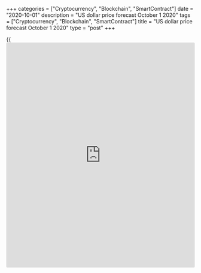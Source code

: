 +++
categories = ["Cryptocurrency", "Blockchain", "SmartContract"]
date = "2020-10-01"
description = "US dollar price forecast October 1 2020"
tags = ["Cryptocurrency", "Blockchain", "SmartContract"]
title = "US dollar price forecast October 1 2020"
type = "post"
+++

{{<iframe id="large-banner" src="https://www.bounty.group/#slide=20.0" width="100%" height="600" scrolling="no" style="border: 0px solid rgb(216, 221, 230); border-radius: 3px;">}}

2020-10-01

2020-10-01

A guiding light for dollar. Forecast as of 01.10.2020Dmitri Demidenko

The Japanese yen was replaced by the Chinese yuan as a currency followed
by dollar pairs, which signals the stability of the [EURUSD][1] uptrend.
Let us analyze the long-term euro trend and make up a [EURUSD][1]
trading plan for half a year.

## Fundamental US dollar forecast for half a year

Markets need guides. At the end of the twentieth century, [investor](https://www.fintechee.com/tutorial-for-forex-trading/investor-mode/)s were
following the yen to anticipate the dollar rates versus the Deutsche
mark, the British pound, or the Swiss franc. Nowadays, the yuan is going
to play the role of the Japanese yen. The third quarter has been the
best for the [USDCNH][2] bears since 2008, while the USD index has had
the worst results since September 2017. The correlation between these
two assets should strengthen in the next few years, and there are
several reasons for this.

In the 1980s and 1990s, Japan was the second-largest economy in the
world, and the US had the largest deficit in trade with Japan. If the
[USDJPY][3] was falling, [investor](https://www.fintechee.com/tutorial-for-forex-trading/investor-mode/)s understood that the US trade deficit
couldn’t be funded at the exchange rate prevailing at the time. It
caused the greenback to weaken, making US assets more attractive for
foreign [investor](https://www.fintechee.com/tutorial-for-forex-trading/investor-mode/)s. If so, the greenback should have been falling not
only versus the yen but also versus other world’s major currencies. The
importance of the Japanese yen proves that the interventions after
signing the Plaza Accord agreement were carried out in the [USDJPY][3]
pair.

At present, the second-largest economy in the world is China. The US has
the biggest trade deficit with China. The past mechanisms could have
worked out earlier but for the strict yuan fixing by the PBOC. In 2015
the restriction was eased and the result was immediate. The trade war
and the [USDCNH][2] sent the [EURUSD][1] down in 2018-2019.

I am sure the yuan will continue rising. Some of my previous [trading
recommendations][4] in the Forex blog worked out. Divergence in economic
expansion and monetary [policy](https://www.fintechee.com/policy/) are the key drivers for the Forex rates.
The pandemic only increased their influence on the foreign exchange
market. The recent data on China’s PMI signal that the Chinese economy
is strong, unlike the US growth.

###  **Dynamics of China’s PMI**

 _Source_ _: Bloomberg_

The exhaustion of the US fiscal stimulus and the inability of the
Congress to provide a new financial aid package (the project of $2.2
trillion is not likely to be accepted by the Senate), the difficult
epidemiological situation in the US, and the Fed’s ultra-easy monetary
[policy](https://www.fintechee.com/policy/) suggest a bearish outlook for the greenback. The USD bulls are
now going ahead amid the uncertainty resulting from the upcoming US
presidential election. However, the rally of the US stock indexes
suggests that the [EURUSD][1] bears are weak. Even Christine Lagarde’s
words that the ECB is to follow the Fed’s example do not support the
euro bears. The European Central Bank is to consider the possibility of
average inflation targeting.

### [EURUSD][1] trading plan for half a year

I do not think the euro bears can break the uptrend. They may succeed if
the second COVID-19 wave is more severe and the euro-area economies are
locked down again. Unless it is so, the [EURUSD][1] price could reach
1.21 and 1.23 in three and six months. The long-term trading idea is to
buy the euro.

* * *

P.S. Did you like my article? Share it in social networks: it will be
the best “thank you" :)

Ask me questions and comment below. I’ll be glad to answer your
questions and give necessary explanations.

 **Useful links:**

  * I recommend trying to trade with a reliable broker [here][5]. The system allows you to trade by yourself or copy successful traders from all across the globe.
  * Use my promo-code BLOG for getting deposit bonus 50% on LiteForex platform. Just enter this code in the appropriate field while [depositing][6] your trading account.
  * Telegram chat for traders: <t.me/liteforexengchat>. We are sharing the signals and trading experience
  * Telegram channel with high-quality analytics, Forex reviews, training articles, and other useful things for traders <t.me/liteforex>

The content of this article reflects the author’s opinion and does not
necessarily reflect the official position of LiteForex. The material
published on this page is provided for informational purposes only and
should not be considered as the provision of investment advice for the
purposes of Directive 2004/39/EC.

Rate this article:

{{value}}

( {{count}} {{title}} )

   1. my.liteforex.com/trading/chart?symbol=EURUSD&returnUrl=true
   2. my.liteforex.com/trading/chart?symbol=USDCNH&returnUrl=true
   3. my.liteforex.com/trading/chart?symbol=USDJPY&returnUrl=true
   4. www.liteforex.com/blog/analysts-opinions/yuan-is-strengthening-forecast-for-24092020/
   5. my.liteforex.com/?category=analysts-opinions&slug=a-guiding-light-for-dollar-forecast-as-of-01102020&openPopup=%2Fregistration%2Fpopup&utm_source=blog&utm_medium=article&utm_campaign=bonus
   6. my.liteforex.com/deposit/?category=analysts-opinions&slug=a-guiding-light-for-dollar-forecast-as-of-01102020&promo_code=BLOG&utm_source=blog&utm_medium=article&utm_campaign=bonus